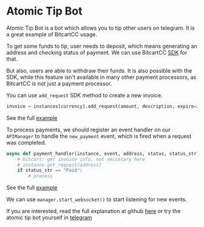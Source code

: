 # Atomic Tip Bot

Atomic Tip Bot is a bot which allows you to tip other users on telegram. It is a great example of BitcartCC usage.

To get some funds to tip, user needs to deposit, which means generating an address and checking status of payment. We can use BitcartCC [SDK](https://sdk.bitcartcc.com) for that.

But also, users are able to withdraw their funds. It is also possible with the SDK, while this feature isn't available in many other payment processors, as BitcartCC is not just a payment processor.

You can use `add_request` SDK method to create a new invoice. 

```python
invoice = instances[currency].add_request(amount, description, expire=20160)
```

See the full [example](https://github.com/bitcartcc/bitcart-sdk/blob/804a6438b1187dff5da538feba16f65a25aae86f/examples/atomic_tipbot/bot.py#L320)

To process payments, we should register an event handler on our `APIManager` to handle the `new_payment` event, which is fired when a request was completed.

```python
async def payment_handler(instance, event, address, status, status_str):
    # bitcart: get invoice info, not neccesary here
    # instance.get_request(address)
    if status_str == "Paid":
        # process
```

See the full [example](https://github.com/bitcartcc/bitcart-sdk/blob/804a6438b1187dff5da538feba16f65a25aae86f/examples/atomic_tipbot/bot.py#L383)

We can use `manager.start_websocket()` to start listening for new events.

If you are interested, read the full explanation at github [here](https://github.com/bitcartcc/bitcart-sdk/blob/master/examples/atomic_tipbot/README.md) or try the atomic tip bot yourself in [telegram](https://t.me/bitcart_atomic_tipbot)

